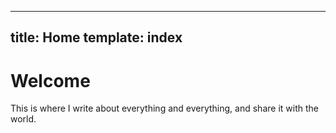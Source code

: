 
---
title: Home
template: index
---

# Welcome
This is where I write about everything and everything, and share it with the world.